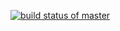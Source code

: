 [![build status of master](https://travis-ci.org/DEEP2925/GitHubApi567.svg?branch=main)](https://travis-ci.org/DEEP2925/GitHubApi567)
